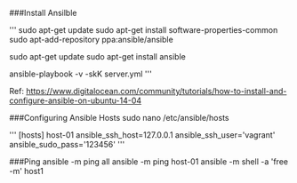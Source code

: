 ###Install Ansilble

'''
sudo apt-get update
sudo apt-get install software-properties-common
sudo apt-add-repository ppa:ansible/ansible

sudo apt-get update
sudo apt-get install ansible

ansible-playbook -v -skK server.yml
'''

Ref: https://www.digitalocean.com/community/tutorials/how-to-install-and-configure-ansible-on-ubuntu-14-04

###Configuring Ansible Hosts
sudo nano /etc/ansible/hosts

'''
[hosts]
host-01 ansible_ssh_host=127.0.0.1 ansible_ssh_user='vagrant' ansible_sudo_pass='123456'
'''

###Ping
ansible -m ping all
ansible -m ping host-01
ansible -m shell -a 'free -m' host1